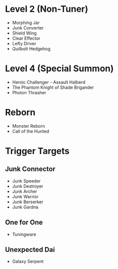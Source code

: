 # Level 2 (Non-Tuner)
* Morphing Jar
* Junk Converter
* Shield Wing
* Clear Effector
* Lefty Driver
* Quilbolt Hedgehog

# Level 4 (Special Summon)
* Heroic Challenger - Assault Halberd
* The Phantom Knight of Shade Brigander
* Photon Thrasher

# Reborn
* Monster Reborn
* Call of the Hunted

# Trigger Targets

## Junk Connector
* Junk Speeder
* Junk Destroyer
* Junk Archer
* Junk Warrior
* Junk Berserker
* Junk Gardna

## One for One
* Tuningware

## Unexpected Dai
* Galaxy Serpent